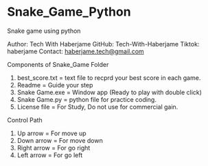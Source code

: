 # Snake_Game_Python
Snake game using python


Author: Tech With Haberjame
GitHub: Tech-With-Haberjame
Tiktok: haberjame
Contact: haberjame.tech@gmail.com


Components of Snake_Game Folder

1. best_score.txt = text file to recprd your best score in each game.
2. Readme = Guide your step
3. Snake Game.exe = Window app (Ready to play with double click)
4. Snake Game.py = python file for practice coding.
5. License file = For Study, Do not use for commercial gain.


Control Path
1. Up arrow = For move up
2. Down arrow = For move down
3. Right arrow = For go right
4. Left arrow = For go left


